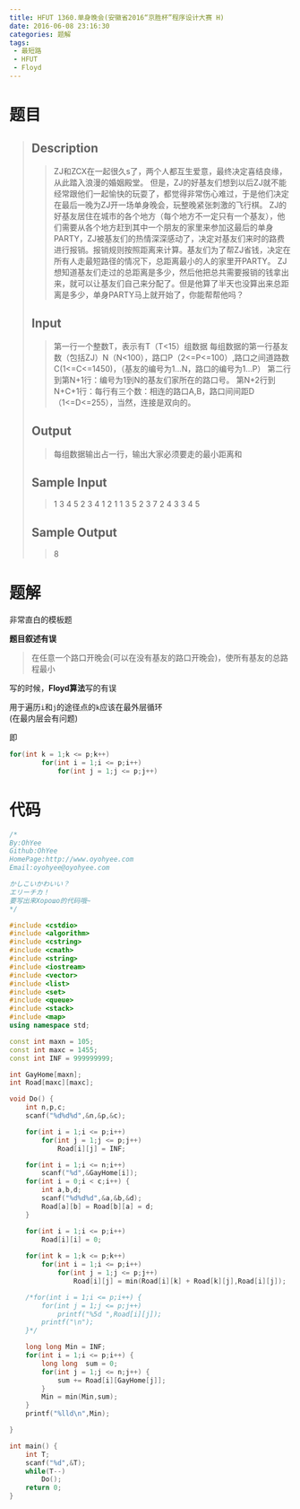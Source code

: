 ```yaml
---
title: HFUT 1360.单身晚会(安徽省2016“京胜杯”程序设计大赛 H)
date: 2016-06-08 23:16:30
categories: 题解
tags:
 - 最短路
 - HFUT
 - Floyd
---
```

# 题目

> ## Description
> 
> > ​ZJ和ZCX在一起很久s了，两个人都互生爱意，最终决定喜结良缘，从此踏入浪漫的婚姻殿堂。
> > 但是，ZJ的好基友们想到以后ZJ就不能经常跟他们一起愉快的玩耍了，都觉得非常伤心难过，于是他们决定在最后一晚为ZJ开一场单身晚会，玩整晚紧张刺激的飞行棋。
> > ZJ的好基友居住在城市的各个地方（每个地方不一定只有一个基友），他们需要从各个地方赶到其中一个朋友的家里来参加这最后的单身PARTY，ZJ被基友们的热情深深感动了，决定对基友们来时的路费进行报销。报销规则按照距离来计算。基友们为了帮ZJ省钱，决定在所有人走最短路径的情况下，总距离最小的人的家里开PARTY。
> > ZJ想知道基友们走过的总距离是多少，然后他把总共需要报销的钱拿出来，就可以让基友们自己来分配了。但是他算了半天也没算出来总距离是多少，单身PARTY马上就开始了，你能帮帮他吗？
> <!--more-->
> 
> ## Input
> 
> > 第一行一个整数T，表示有T（T&lt;15）组数据
> > 每组数据的第一行基友数（包括ZJ）N（N&lt;100），路口P（2&lt;=P&lt;=100）,路口之间道路数C(1&lt;=C&lt;=1450)，（基友的编号为1…N，路口的编号为1…P）
> > 第二行到第N+1行：编号为1到N的基友们家所在的路口号。
> > 第N+2行到N+C+1行：每行有三个数：相连的路口A,B，路口间间距D（1&lt;=D&lt;=255），当然，连接是双向的。
> 
> ## Output
> 
> > 每组数据输出占一行，输出大家必须要走的最小距离和
> 
> ## Sample Input
> 
> > 1
> > 3 4 5
> > 2
> > 3
> > 4
> > 1 2 1
> > 1 3 5
> > 2 3 7
> > 2 4 3
> > 3 4 5
> 
> ## Sample Output
> 
> > 8

# 题解

非常直白的模板题

**题目叙述有误**

> 在任意一个路口开晚会(可以在没有基友的路口开晚会)，使所有基友的总路程最小

写的时候，**Floyd算法**写的有误

用于遍历`i`和`j`的途径点的`k`应该在最外层循环  
(在最内层会有问题)

即
```cpp
for(int k = 1;k <= p;k++)
        for(int i = 1;i <= p;i++)
            for(int j = 1;j <= p;j++)
```

# 代码

```cpp 单身晚会 https://github.com/OhYee/ACM.github.io/blob/master/HFUT/1360.%E5%8D%95%E8%BA%AB%E6%99%9A%E4%BC%9A.cpp 代码备份
/*
By:OhYee
Github:OhYee
HomePage:http://www.oyohyee.com
Email:oyohyee@oyohyee.com

かしこいかわいい？
エリーチカ！
要写出来Хорошо的代码哦~
*/

#include <cstdio>
#include <algorithm>
#include <cstring>
#include <cmath>
#include <string>
#include <iostream>
#include <vector>
#include <list>
#include <set>
#include <queue>
#include <stack>
#include <map>
using namespace std;

const int maxn = 105;
const int maxc = 1455;
const int INF = 999999999;

int GayHome[maxn];
int Road[maxc][maxc];

void Do() {
    int n,p,c;
    scanf("%d%d%d",&n,&p,&c);

    for(int i = 1;i <= p;i++)
        for(int j = 1;j <= p;j++)
            Road[i][j] = INF;

    for(int i = 1;i <= n;i++)
        scanf("%d",&GayHome[i]);
    for(int i = 0;i < c;i++) {
        int a,b,d;
        scanf("%d%d%d",&a,&b,&d);
        Road[a][b] = Road[b][a] = d;
    }

    for(int i = 1;i <= p;i++)
        Road[i][i] = 0;
        
    for(int k = 1;k <= p;k++)
        for(int i = 1;i <= p;i++)
            for(int j = 1;j <= p;j++)
                Road[i][j] = min(Road[i][k] + Road[k][j],Road[i][j]);

    /*for(int i = 1;i <= p;i++) {
        for(int j = 1;j <= p;j++)
            printf("%5d ",Road[i][j]);
        printf("\n");
    }*/

    long long Min = INF;
    for(int i = 1;i <= p;i++) {
        long long  sum = 0;
        for(int j = 1;j <= n;j++) {
            sum += Road[i][GayHome[j]];
        }
        Min = min(Min,sum);
    }
    printf("%lld\n",Min);

}

int main() {
    int T;
    scanf("%d",&T);
    while(T--)
        Do();
    return 0;
}
```